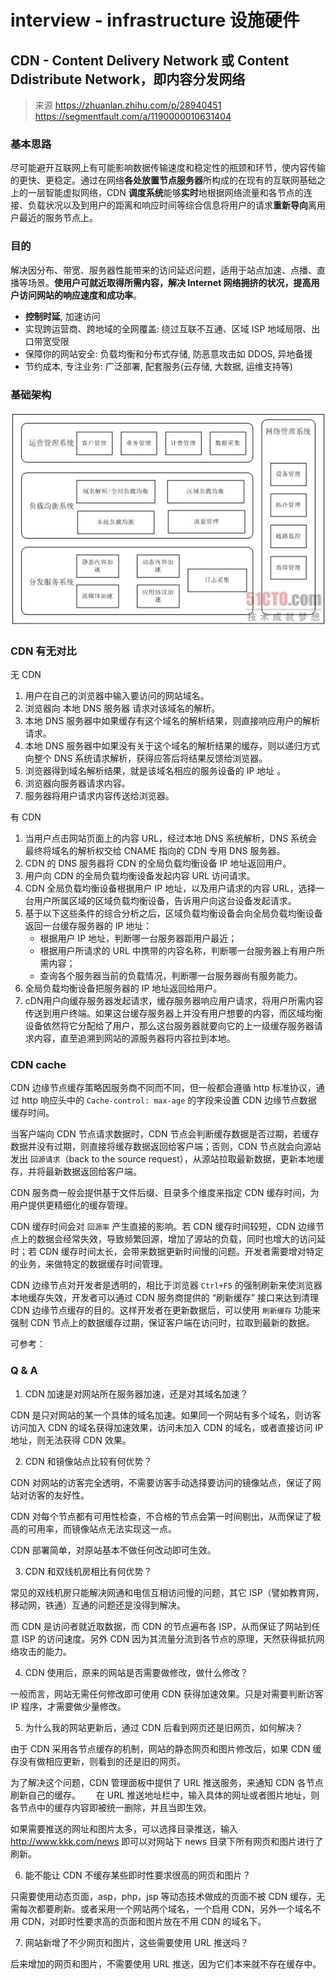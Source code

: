 # interview - infrastructure 设施硬件

## CDN - Content Delivery Network 或 Content Ddistribute Network，即内容分发网络
> 来源 
> https://zhuanlan.zhihu.com/p/28940451
> https://segmentfault.com/a/1190000010631404

### 基本思路

尽可能避开互联网上有可能影响数据传输速度和稳定性的瓶颈和环节，使内容传输的更快、更稳定。通过在网络**各处放置节点服务器**所构成的在现有的互联网基础之上的一层智能虚拟网络，CDN **调度系统**能够**实时**地根据网络流量和各节点的连接、负载状况以及到用户的距离和响应时间等综合信息将用户的请求**重新导向**离用户最近的服务节点上。

### 目的

解决因分布、带宽、服务器性能带来的访问延迟问题，适用于站点加速、点播、直播等场景。**使用户可就近取得所需内容，解决 Internet 网络拥挤的状况，提高用户访问网站的响应速度和成功率**。

- **控制时延**, 加速访问
- 实现跨运营商、跨地域的全网覆盖: 绕过互联不互通、区域 ISP 地域局限、出口带宽受限
- 保障你的网站安全: 负载均衡和分布式存储, 防恶意攻击如 DDOS, 异地备援
- 节约成本, 专注业务: 广泛部署, 配套服务(云存储, 大数据, 运维支持等)

### 基础架构

![cdn arch](../../assets/img/interview-infrastructure-cdn-arch.jpg)

### CDN 有无对比

无 CDN
1. 用户在自己的浏览器中输入要访问的网站域名。
2. 浏览器向 本地 DNS 服务器 请求对该域名的解析。
3. 本地 DNS 服务器中如果缓存有这个域名的解析结果，则直接响应用户的解析请求。
4. 本地 DNS 服务器中如果没有关于这个域名的解析结果的缓存，则以递归方式向整个 DNS 系统请求解析，获得应答后将结果反馈给浏览器。
5. 浏览器得到域名解析结果，就是该域名相应的服务设备的 IP 地址 。
6. 浏览器向服务器请求内容。
7. 服务器将用户请求内容传送给浏览器。

有 CDN
1. 当用户点击网站页面上的内容 URL，经过本地 DNS 系统解析，DNS 系统会最终将域名的解析权交给 CNAME 指向的 CDN 专用 DNS 服务器。
2. CDN 的 DNS 服务器将 CDN 的全局负载均衡设备 IP 地址返回用户。
3. 用户向 CDN 的全局负载均衡设备发起内容 URL 访问请求。
4. CDN 全局负载均衡设备根据用户 IP 地址，以及用户请求的内容 URL，选择一台用户所属区域的区域负载均衡设备，告诉用户向这台设备发起请求。
5. 基于以下这些条件的综合分析之后，区域负载均衡设备会向全局负载均衡设备返回一台缓存服务器的 IP 地址：
    - 根据用户 IP 地址，判断哪一台服务器距用户最近；
    - 根据用户所请求的 URL 中携带的内容名称，判断哪一台服务器上有用户所需内容；
    - 查询各个服务器当前的负载情况，判断哪一台服务器尚有服务能力。
6. 全局负载均衡设备把服务器的 IP 地址返回给用户。
7. cDN用户向缓存服务器发起请求，缓存服务器响应用户请求，将用户所需内容传送到用户终端。如果这台缓存服务器上并没有用户想要的内容，而区域均衡设备依然将它分配给了用户，那么这台服务器就要向它的上一级缓存服务器请求内容，直至追溯到网站的源服务器将内容拉到本地。

### CDN cache
CDN 边缘节点缓存策略因服务商不同而不同，但一般都会遵循 http 标准协议，通过 http 响应头中的 `Cache-control: max-age` 的字段来设置 CDN 边缘节点数据缓存时间。

当客户端向 CDN 节点请求数据时，CDN 节点会判断缓存数据是否过期，若缓存数据并没有过期，则直接将缓存数据返回给客户端；否则，CDN 节点就会向源站发出 `回源请求`（back to the source request），从源站拉取最新数据，更新本地缓存，并将最新数据返回给客户端。

CDN 服务商一般会提供基于文件后缀、目录多个维度来指定 CDN 缓存时间，为用户提供更精细化的缓存管理。

CDN 缓存时间会对 `回源率` 产生直接的影响。若 CDN 缓存时间较短，CDN 边缘节点上的数据会经常失效，导致频繁回源，增加了源站的负载，同时也增大的访问延时；若 CDN 缓存时间太长，会带来数据更新时间慢的问题。开发者需要增对特定的业务，来做特定的数据缓存时间管理。

CDN 边缘节点对开发者是透明的，相比于浏览器 `Ctrl+F5` 的强制刷新来使浏览器本地缓存失效，开发者可以通过 CDN 服务商提供的 “刷新缓存” 接口来达到清理 CDN 边缘节点缓存的目的。这样开发者在更新数据后，可以使用 `刷新缓存` 功能来强制 CDN 节点上的数据缓存过期，保证客户端在访问时，拉取到最新的数据。

可参考：

### Q & A

1. CDN 加速是对网站所在服务器加速，还是对其域名加速？

CDN 是只对网站的某一个具体的域名加速。如果同一个网站有多个域名，则访客访问加入 CDN 的域名获得加速效果，访问未加入 CDN 的域名，或者直接访问 IP 地址，则无法获得 CDN 效果。

2. CDN 和镜像站点比较有何优势？　　

CDN 对网站的访客完全透明，不需要访客手动选择要访问的镜像站点，保证了网站对访客的友好性。

CDN 对每个节点都有可用性检查，不合格的节点会第一时间剔出，从而保证了极高的可用率，而镜像站点无法实现这一点。

CDN 部署简单，对原站基本不做任何改动即可生效。

3. CDN 和双线机房相比有何优势？

常见的双线机房只能解决网通和电信互相访问慢的问题，其它 ISP（譬如教育网，移动网，铁通）互通的问题还是没得到解决。

而 CDN 是访问者就近取数据，而 CDN 的节点遍布各 ISP，从而保证了网站到任意 ISP 的访问速度。另外 CDN 因为其流量分流到各节点的原理，天然获得抵抗网络攻击的能力。

4. CDN 使用后，原来的网站是否需要做修改，做什么修改？

一般而言，网站无需任何修改即可使用 CDN 获得加速效果。只是对需要判断访客 IP 程序，才需要做少量修改。

5. 为什么我的网站更新后，通过 CDN 后看到网页还是旧网页，如何解决？　　

由于 CDN 采用各节点缓存的机制，网站的静态网页和图片修改后，如果 CDN 缓存没有做相应更新，则看到的还是旧的网页。

为了解决这个问题，CDN 管理面板中提供了 URL 推送服务，来通知 CDN 各节点刷新自己的缓存。　　
在 URL 推送地址栏中，输入具体的网址或者图片地址，则各节点中的缓存内容即被统一删除，并且当即生效。　　

如果需要推送的网址和图片太多，可以选择目录推送，输入 http://www.kkk.com/news 即可以对网站下 news 目录下所有网页和图片进行了刷新。

6. 能不能让 CDN 不缓存某些即时性要求很高的网页和图片？

只需要使用动态页面，asp，php，jsp 等动态技术做成的页面不被 CDN 缓存，无需每次都要刷新。或者采用一个网站两个域名，一个启用 CDN，另外一个域名不用 CDN，对即时性要求高的页面和图片放在不用 CDN 的域名下。

7. 网站新增了不少网页和图片，这些需要使用 URL 推送吗？　　

后来增加的网页和图片，不需要使用 URL 推送，因为它们本来就不存在缓存中。
